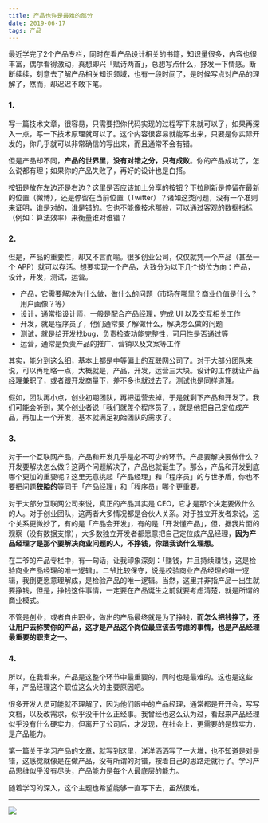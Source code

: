 ```yaml
---
title: 产品也许是最难的部分
date: 2019-06-17
tags: 产品
---
```


最近学完了2个产品专栏，同时在看产品设计相关的书籍，知识量很多，内容也很丰富，偶尔看得激动，真想即兴「赋诗两首」，总想写点什么，抒发一下情感。断断续续，刻意去了解产品相关知识领域，也有一段时间了，是时候写点对产品的理解了，然而，却迟迟不敢下笔。

### 1. 
写一篇技术文章，很容易，只需要把你代码实现的过程写下来就可以了，如果再深入一点，写一下技术原理就可以了。这个内容很容易就能写出来，只要是你实际开发的，你几乎就可以非常确信的写出来，而且通常不会有错。

但是产品却不同，**产品的世界里，没有对错之分，只有成败**。你的产品成功了，怎么说都有理；如果你的产品失败了，再好的设计也是白搭。

按钮是放在左边还是右边？这里是否应该加上分享的按钮？下拉刷新是停留在最新的位置（微博），还是停留在当前位置（Twitter）？诸如这类问题，没有一个准则来证明，谁是对的，谁是错的。它也不能像技术那般，可以通过客观的数据指标（例如：算法效率）来衡量谁对谁错？

### 2. 
但是，产品的重要性，却又不言而喻。很多创业公司，仅仅就凭一个产品（甚至一个 APP）就可以存活。想要实现一个产品，大致分为以下几个岗位方向：产品，设计，开发，测试，运营。

- 产品，它需要解决为什么做，做什么的问题（市场在哪里？商业价值是什么？用户画像？等）
- 设计，通常指设计师，一般是配合产品经理，完成 UI 以及交互相关工作
- 开发，就是程序员了，他们通常要了解做什么，解决怎么做的问题
- 测试，就是给开发找bug，负责检查功能完整性，可用性是否通过等
- 运营，通常是负责产品的推广、营销以及文案等工作

其实，能分到这么细，基本上都是中等偏上的互联网公司了。对于大部分团队来说，可以再粗略一点，大概就是，产品，开发，运营三大块。设计的工作就让产品经理兼职了，或者跟开发商量下，差不多也就过去了。测试也是同样道理。

假如，团队再小点，创业初期团队，再把运营去掉，于是就剩下产品和开发了。我们可能会听到，某个创业者说「我们就差个程序员了」，就是他把自己定位成产品，再加上一个开发，基本就满足初始团队的需求了。

### 3. 
对于一个互联网产品，产品和开发几乎是必不可少的环节。产品要解决要做什么？开发要解决怎么做？这两个问题解决了，产品也就诞生了。那么，产品和开发到底哪个更加的重要呢？这里无意挑起「产品经理」和「程序员」的与世矛盾，你也不要把问题**狭隘的**等同于「产品经理」和「程序员」哪个更重要。

对于大部分互联网公司来说，真正的产品其实是 CEO，它才是那个决定要做什么的人。对于创业团队，这两者大多情况都是合伙人关系。对于独立开发者来说，这个关系更微妙了，有的是「产品会开发」，有的是「开发懂产品」，但，据我片面的观察（没有数据支撑），大多数独立开发者都愿意把自己定位成产品经理，**因为产品经理才是那个要解决商业问题的人，不挣钱，你跟我谈什么理想。**

在二爷的产品专栏中，有一句话，让我印象深刻：「赚钱，并且持续赚钱，这是检验商业产品经理的唯一逻辑」。二爷比较保守，说是校验商业产品经理的唯一逻辑，我倒更愿意理解成，是检验产品的唯一逻辑。当然，这里并非指产品一出生就要挣钱，但是，挣钱这件事情，一定要在产品诞生之前就要考虑清楚，就是所谓的商业模式。

不管是创业，或者自由职业，做出的产品最终就是为了挣钱，**而怎么把钱挣了，还让用户去称赞你的产品，这才是产品这个岗位最应该去考虑的事情，也是产品经理最重要的职责之一。**

### 4. 
所以，在我看来，产品是这整个环节中最重要的，同时也是最难的。这也是这些年，产品经理这个职位这么火的主要原因吧。

很多开发人员可能就不理解了，因为他们眼中的产品经理，通常都是开开会，写写文档，以及改需求，似乎没干什么正经事。我曾经也这么认为过，看起来产品经理似乎没有什么硬实力，但离开了公司后，才发现，在社会上，更需要的是软实力，是产品能力。

第一篇关于学习产品的文章，就写到这里，洋洋洒洒写了一大堆，也不知道是对是错，这感觉就像是在做产品，没有所谓的对错，按着自己的思路走就行了。学习产品思维似乎没有尽头，产品能力是每个人最底层的能力。

随着学习的深入，这个主题也希望能够一直写下去，虽然很难。

- - - - - 
![](/image/weixin.jpg)